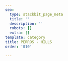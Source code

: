 ```yaml
---
seo:
  type: stackbit_page_meta
  title: ''
  description: ''
  robots: []
  extra: []
template: category
title: PERROS - HILLS
order: '010'

---
```

